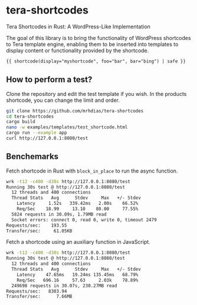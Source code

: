 # tera-shortcodes
Tera Shortcodes in Rust: A WordPress-Like Implementation

The goal of this library is to bring the functionality of WordPress shortcodes to Tera template engine, enabling them to be inserted into templates to display content or functionality provided by the shortcode.

```html
{{ shortcode(display="myshortcode", foo="bar", bar="bing") | safe }}
```

## How to perform a test?

Clone the repository and edit the test template if you wish. In the products shortcode, you can change the limit and order.

```sh
git clone https://github.com/mrhdias/tera-shortcodes
cd tera-shortcodes
cargo build
nano -w examples/templates/test_shortcode.html
cargo run --example app
curl http://127.0.0.1:8080/test
```

## Benchemarks

Fetch shortcode in Rust with `block_in_place` to run the async function.
```sh
wrk -t12 -c400 -d30s http://127.0.0.1:8080/test
Running 30s test @ http://127.0.0.1:8080/test
  12 threads and 400 connections
  Thread Stats   Avg      Stdev     Max   +/- Stdev
    Latency     1.52s   339.42ms   2.00s    66.52%
    Req/Sec    18.99     13.10    80.00     77.55%
  5824 requests in 30.09s, 1.79MB read
  Socket errors: connect 0, read 0, write 0, timeout 2479
Requests/sec:    193.55
Transfer/sec:     61.05KB
```
Fetch a shortcode using an auxiliary function in JavaScript.
```sh
wrk -t12 -c400 -d30s http://127.0.0.1:8080/test
Running 30s test @ http://127.0.0.1:8080/test
  12 threads and 400 connections
  Thread Stats   Avg      Stdev     Max   +/- Stdev
    Latency    47.65ms   19.24ms 135.45ms   68.79%
    Req/Sec   696.16     57.63     2.03k    78.89%
  249698 requests in 30.07s, 230.27MB read
Requests/sec:   8303.94
Transfer/sec:      7.66MB
```